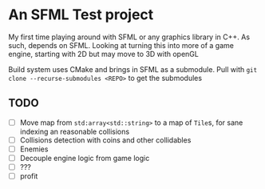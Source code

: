 # An SFML Test project

My first time playing around with SFML or any graphics library in C++.
As such, depends on SFML.
Looking at turning this into more of a game engine, starting with 2D but may move to 3D with openGL

Build system uses CMake and brings in SFML as a submodule. Pull with `git clone --recurse-submodules <REPO>` to get the submodules 

## TODO
- [ ] Move map from `std:array<std::string>` to a map of `Tile`s, for sane indexing an reasonable collisions
- [ ] Collisions detection with coins and other collidables
- [ ] Enemies
- [ ] Decouple engine logic from game logic 
- [ ] ???
- [ ] profit
